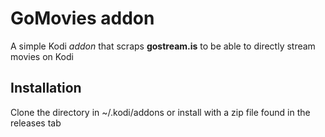 # GoMovies addon
A simple Kodi *addon* that scraps **gostream.is** to be able to directly stream movies
on Kodi

## Installation
Clone the directory in ~/.kodi/addons or install with a zip file found in the releases tab

